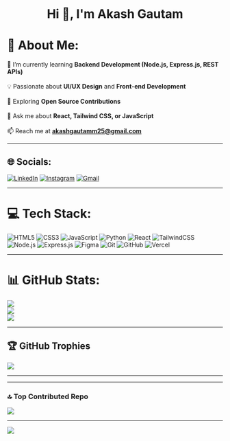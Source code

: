 <h1 align="center">Hi 👋, I'm Akash Gautam</h1>

# 💫 About Me:
🌱 I’m currently learning **Backend Development (Node.js, Express.js, REST APIs)**<br>  
💡 Passionate about **UI/UX Design** and **Front-end Development**<br>  
🎯 Exploring **Open Source Contributions**<br>  
💬 Ask me about **React, Tailwind CSS, or JavaScript**<br>  
📫 Reach me at **akashgautamm25@gmail.com**

---

## 🌐 Socials:
[![LinkedIn](https://img.shields.io/badge/LinkedIn-%230077B5.svg?style=for-the-badge&logo=linkedin&logoColor=white)]([https://linkedin.com/in/](https://www.linkedin.com/in/akash-gautam-42ba31307/)) 
[![Instagram](https://img.shields.io/badge/Instagram-%23E4405F.svg?style=for-the-badge&logo=Instagram&logoColor=white)](https://instagram.com/_akash_.025) 
[![Gmail](https://img.shields.io/badge/Email-D14836?style=for-the-badge&logo=gmail&logoColor=white)](mailto:akashgautamm25@gmail.com)

---

# 💻 Tech Stack:
![HTML5](https://img.shields.io/badge/html5-%23E34F26.svg?style=for-the-badge&logo=html5&logoColor=white)
![CSS3](https://img.shields.io/badge/css3-%231572B6.svg?style=for-the-badge&logo=css3&logoColor=white)
![JavaScript](https://img.shields.io/badge/javascript-%23323330.svg?style=for-the-badge&logo=javascript&logoColor=%23F7DF1E)
![Python](https://img.shields.io/badge/python-%233776AB.svg?style=for-the-badge&logo=python&logoColor=white)
![React](https://img.shields.io/badge/react-%2320232a.svg?style=for-the-badge&logo=react&logoColor=%2361DAFB)
![TailwindCSS](https://img.shields.io/badge/tailwindcss-%2338B2AC.svg?style=for-the-badge&logo=tailwind-css&logoColor=white)
![Node.js](https://img.shields.io/badge/node.js-339933.svg?style=for-the-badge&logo=nodedotjs&logoColor=white)
![Express.js](https://img.shields.io/badge/express.js-%23404d59.svg?style=for-the-badge&logo=express&logoColor=white)
![Figma](https://img.shields.io/badge/figma-%23F24E1E.svg?style=for-the-badge&logo=figma&logoColor=white)
![Git](https://img.shields.io/badge/git-%23F05033.svg?style=for-the-badge&logo=git&logoColor=white)
![GitHub](https://img.shields.io/badge/github-%23121011.svg?style=for-the-badge&logo=github&logoColor=white)
![Vercel](https://img.shields.io/badge/vercel-%23000000.svg?style=for-the-badge&logo=vercel&logoColor=white)

---

# 📊 GitHub Stats:
![](https://github-readme-stats.vercel.app/api?username=Akashgautam25&theme=dark&hide_border=false&include_all_commits=true&count_private=true)<br/>
![](https://streak-stats.demolab.com/?user=Akashgautam25&theme=dark&hide_border=false)<br/>
![](https://github-readme-stats.vercel.app/api/top-langs/?username=Akashgautam25&theme=dark&hide_border=false&include_all_commits=true&count_private=true&layout=compact)

---

## 🏆 GitHub Trophies
![](https://github-profile-trophy.vercel.app/?username=Akashgautam25&theme=onedark&no-frame=false&no-bg=false&margin-w=4)

---
---

### 🔝 Top Contributed Repo
![](https://github-contributor-stats.vercel.app/api?username=Akashgautam25&limit=5&theme=radical&combine_all_yearly_contributions=true)

---

[![](https://visitcount.itsvg.in/api?id=Akashgautam25&icon=0&color=0)](https://visitcount.itsvg.in)

<!-- Proudly created with ❤️ by Akash Gautam -->
